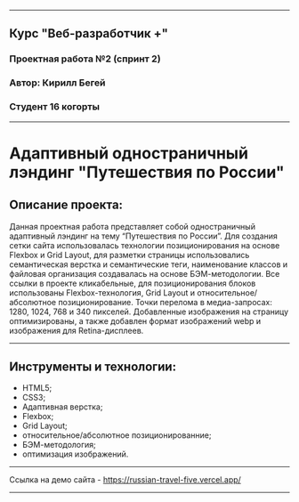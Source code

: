 ___
## Курс "Веб-разработчик +"
### Проектная работа №2 (спринт 2)
### Автор: Кирилл Бегей
### Студент 16 когорты
___
# Адаптивный одностраничный лэндинг "Путешествия по России"

## Описание проекта:
Данная проектная работа представляет собой одностраничный адаптивный лэндинг на тему “Путешествия по России”. Для создания сетки сайта использовалась технологии позиционирования на основе Flexbox и Grid Layout, для разметки страницы использовались семантическая верстка и семантические теги, наименование классов и файловая организация создавалась на основе БЭМ-методологии. Все ссылки в проекте кликабельные, для позиционирования блоков использованы Flexbox-технология, Grid Layout и относительное/абсолютное позиционирование. Точки перелома в медиа-запросах: 1280, 1024, 768 и 340 пикселей. Добавленные изображения на страницу оптимизированы, а также добавлен формат изображений webp и изображения для Retina-дисплеев.
___
## Инструменты и технологии:
* HTML5;
* CSS3;
* Адаптивная верстка;
* Flexbox;
* Grid Layout;
* относительное/абсолютное позиционированние;
* БЭМ-методология;
* оптимизация изображений.
___
Ссылка на демо сайта - https://russian-travel-five.vercel.app/
___
